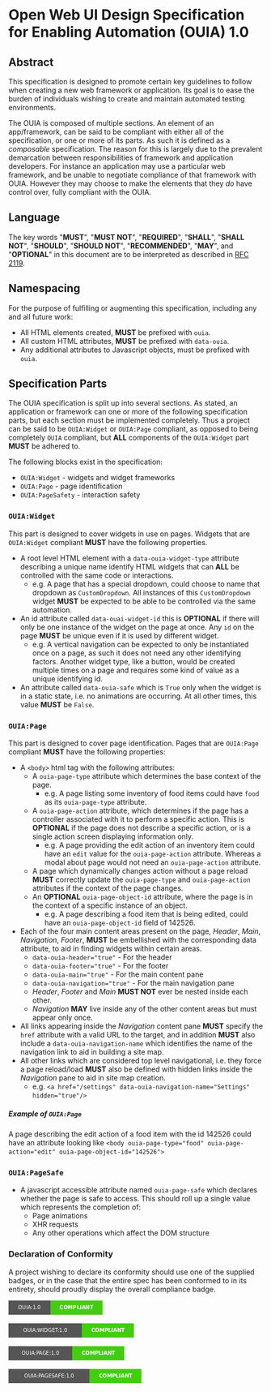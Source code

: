 Open Web UI Design Specification for Enabling Automation (OUIA) 1.0
===================================================================

Abstract
--------

This specification is designed to promote certain key guidelines to follow when creating a new web
framework or application. Its goal is to ease the burden of individuals wishing to create and
maintain automated testing environments.

The OUIA is composed of multiple sections. An element of an app/framework, can be said to be
compliant with either all of the specification, or one or more of its parts. As such it is defined
as a _composable_ specification. The reason for this is largely due to the prevalent demarcation
between responsibilities of framework and application developers. For instance an application may
use a particular web framework, and be unable to negotiate compliance of that framework with OUIA.
However they may choose to make the elements that they _do_ have control over, fully compliant
with the OUIA.

Language
--------

The key words "**MUST**", "**MUST NOT**", "**REQUIRED**", "**SHALL**", "**SHALL NOT**",
"**SHOULD**", "**SHOULD NOT**", "**RECOMMENDED**", "**MAY**", and "**OPTIONAL**" in this document
are to be interpreted as described in [RFC 2119](https://www.ietf.org/rfc/rfc2119.txt).

Namespacing
-----------

For the purpose of fulfilling or augmenting this specification, including any and all future work:

* All HTML elements created, **MUST** be prefixed with `ouia`.
* All custom HTML attributes, **MUST** be prefixed with `data-ouia`.
* Any additional attributes to Javascript objects, must be prefixed with `ouia`.

Specification Parts
-------------------

The OUIA specification is split up into several sections. As stated, an application or
framework can one or more of the following specification parts, but each section must be implemented
completely. Thus a project can be said to be `OUIA:Widget` or `OUIA:Page` compliant,
as opposed to being completely `OUIA` compliant, but **ALL** components of the
`OUIA:Widget` part **MUST** be adhered to.

The following blocks exist in the specification:

* `OUIA:Widget` - widgets and widget frameworks
* `OUIA:Page` - page identification
* `OUIA:PageSafety` - interaction safety

### `OUIA:Widget`
This part is designed to cover widgets in use on pages. Widgets that are `OUIA:Widget` compliant
**MUST** have the following properties.

* A root level HTML element with a `data-ouia-widget-type` attribute describing a unique name
  identify HTML widgets that can **ALL** be controlled with the same code or interactions.
  * e.g. A page that has a special dropdown, could choose to name that dropdown as `CustomDropdown`.
    All instances of this `CustomDropdown` widget **MUST** be expected to be able to be controlled
    via the same automation.
* An id attribute called `data-ouai-widget-id` this is **OPTIONAL** if there will only be
  one instance of the widget on the page at once. Any `id` on the page **MUST** be unique
  even if it is used by different widget.
  * e.g. A vertical navigation can be expected to only be instantiated once on a page, as such
    it does not need any other identifying factors. Another widget type, like a button, would be
    created multiple times on a page and requires some kind of value as a unique identifying id.
* An attribute called `data-ouia-safe` which is `True` only when the widget is in a static state,
  i.e. no animations are occurring. At all other times, this value **MUST** be `False`.

### `OUIA:Page`
This part is designed to cover page identification. Pages that are `OUIA:Page` compliant **MUST**
have the following properties:

* A `<body>` html tag with the following attributes:
  * A `ouia-page-type` attribute which determines the base context of the page.
     * e.g. A page listing some inventory of food items could have `food` as its 
       `ouia-page-type` attribute.
  * A `ouia-page-action` attribute, which determines if the page has a controller
     associated with it to perform a specific action. This is **OPTIONAL** if the page does
     not describe a specific action, or is a single action screen displaying information only.
     * e.g. A page providing the edit action of an inventory item could have an `edit` value
       for the `ouia-page-action` attribute. Whereas a modal about page would not need an 
       `ouia-page-action` attribute.
  * A page which dynamically changes action without a page reload **MUST** correctly update the
    `ouia-page-type` and `ouia-page-action` attributes if the context of the page changes.
  * An **OPTIONAL** `ouia-page-object-id` attribute, where the page is in the context of a
    specific instance of an object.
    * e.g. A page describing a food item that is being edited, could have an 
      `ouia-page-object-id` field of 142526.
* Each of the four main content areas present on the page, *Header*, *Main*, *Navigation*, *Footer*,
  **MUST** be embellished with the corresponding data attribute, to aid in finding widgets
  within certain areas.
  * `data-ouia-header="true"` - For the header
  * `data-ouia-footer="true"` - For the footer
  * `data-ouia-main="true"` - For the main content pane
  * `data-ouia-navigation="true"` - For the main navigation pane
  * *Header*, *Footer* and *Main* **MUST NOT** ever be nested inside each other.
  * *Navigation* **MAY** live inside any of the other content areas but must appear only once.
* All links appearing inside the *Navigation* content pane **MUST** specify the `href` attribute
  with a valid URL to the target, and in addition **MUST** also include a
  `data-ouia-navigation-name` which identifies the name of the navigation link to aid in building
  a site map. 
* All other links which are considered top level navigational, i.e. they force a page reload/load
  **MUST** also be defined with hidden links inside the *Navigation* pane to aid in site map 
  creation.
  * e.g. `<a href="/settings" data-ouia-navigation-name="Settings" hidden="true"/>`

##### Example of `OUIA:Page`
A page describing the edit action of a food item with the id 142526 could have an attribute
looking like `<body ouia-page-type="food" ouia-page-action="edit" ouia-page-object-id="142526">`

### `OUIA:PageSafe`
* A javascript accessible attribute named `ouia-page-safe` which declares whether the page
  is safe to access. This should roll up a single value which represents the completion of:
  * Page animations
  * XHR requests
  * Any other operations which affect the DOM structure

### Declaration of Conformity
A project wishing to declare its conformity should use one of the supplied badges, or in the
case that the entire spec has been conformed to in its entirety, should proudly display the overall
compliance badge.

![Compliant Badge](ouia.png)

![Compliant Badge](ouia-widget.png)

![Compliant Badge](ouia-page.png)

![Compliant Badge](ouia-pagesafe.png)

